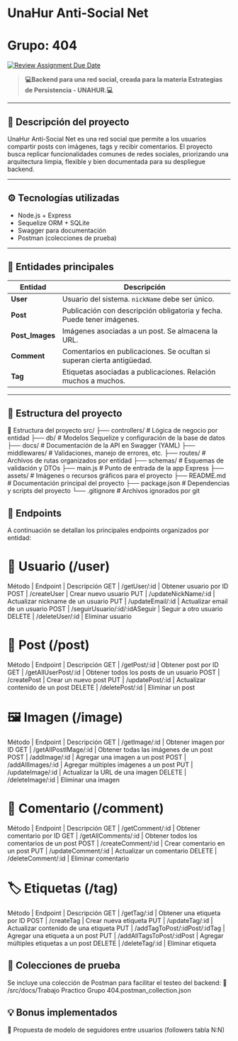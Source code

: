 #  UnaHur Anti-Social Net
#  Grupo: 404

[![Review Assignment Due Date](https://classroom.github.com/assets/deadline-readme-button-22041afd0340ce965d47ae6ef1cefeee28c7c493a6346c4f15d667ab976d596c.svg)](https://classroom.github.com/a/Sl6aWwgf)

> **💻Backend para una red social, creada para la materia Estrategias de Persistencia - UNAHUR.💻**

---

## 📌 Descripción del proyecto

UnaHur Anti-Social Net es una red social que permite a los usuarios compartir posts con imágenes, tags y recibir comentarios. El proyecto busca replicar funcionalidades comunes de redes sociales, priorizando una arquitectura limpia, flexible y bien documentada para su despliegue backend.

---

## ⚙️ Tecnologías utilizadas

- Node.js + Express
- Sequelize ORM + SQLite
- Swagger para documentación
- Postman (colecciones de prueba)

---

## 🧱 Entidades principales

| Entidad       | Descripción                                                                 |
|---------------|-----------------------------------------------------------------------------|
| **User**      | Usuario del sistema. `nickName` debe ser único.                             |
| **Post**      | Publicación con descripción obligatoria y fecha. Puede tener imágenes.      |
| **Post_Images**| Imágenes asociadas a un post. Se almacena la URL.                         |
| **Comment**   | Comentarios en publicaciones. Se ocultan si superan cierta antigüedad.      |
| **Tag**       | Etiquetas asociadas a publicaciones. Relación muchos a muchos.             |

---

## 📁 Estructura del proyecto

📁 Estructura del proyecto
src/
├── controllers/  # Lógica de negocio por entidad
├── db/           # Modelos Sequelize y configuración de la base de datos
├── docs/          # Documentación de la API en Swagger (YAML)
├── middlewares/   # Validaciones, manejo de errores, etc.
├── routes/        # Archivos de rutas organizados por entidad
├── schemas/       # Esquemas de validación y DTOs
├── main.js        # Punto de entrada de la app Express
├── assets/        # Imágenes o recursos gráficos para el proyecto
├── README.md      # Documentación principal del proyecto
├── package.json   # Dependencias y scripts del proyecto
└── .gitignore     # Archivos ignorados por git

## 📡 Endpoints 
A continuación se detallan los principales endpoints organizados por entidad:

# 👤 Usuario (/user)
Método  |  Endpoint	                    |  Descripción
GET	    |  /getUser/:id	                 |  Obtener usuario por ID
POST	|  /createUser	                 |  Crear nuevo usuario
PUT	    |  /updateNickName/:id	         |  Actualizar nickname de un usuario
PUT     |  /updateEmail/:id	             |  Actualizar email de un usuario
POST	|  /seguirUsuario/:id/:idASeguir |  Seguir a otro usuario
DELETE  |  /deleteUser/:id	             |  Eliminar usuario

# 📝 Post (/post)
Método  |  Endpoint	          |    Descripción
GET	    | /getPost/:id	      | Obtener post por ID
GET	    | /getAllUserPost/:id | Obtener todos los posts de un usuario
POST	| /createPost	      |    Crear un nuevo post
PUT	    | /updatePost/:id	  | Actualizar contenido de un post
DELETE  | /deletePost/:id	  | Eliminar un post

# 🖼️ Imagen (/image)
Método |  Endpoint             | Descripción
GET	   |  /getImage/:id	       | Obtener imagen por ID
GET    |  /getAllPostIMage/:id | Obtener todas las imágenes de un post
POST   |  /addImage/:id	       | Agregar una imagen a un post
POST   |  /addAllImages/:id    | Agregar múltiples imágenes a un post
PUT	   |  /updateImage/:id     | Actualizar la URL de una imagen
DELETE |  /deleteImage/:id	   | Eliminar una imagen

# 💬 Comentario (/comment)
Método | Endpoint	          |  Descripción
GET	   | /getComment/:id	  | Obtener comentario por ID
GET	   | /getAllComments/:id  | Obtener todos los comentarios de un post
POST   | /createComment/:id	  |  Crear comentario en un post
PUT	   | /updateComment/:id	  |  Actualizar un comentario
DELETE | /deleteComment/:id	  |  Eliminar comentario

# 🏷️ Etiquetas (/tag)
Método | Endpoint	                     |  Descripción
GET	   |  /getTag/:id	                 |  Obtener una etiqueta por ID
POST   |  /createTag	                 |  Crear nueva etiqueta
PUT	   |  /updateTag/:id	             |  Actualizar contenido de una etiqueta
PUT	   |  /addTagToPost/:idPost/:idTag	 |  Agregar una etiqueta a un post
PUT	   |  /addAllTagsToPost/:idPost	     |  Agregar múltiples etiquetas a un post
DELETE |  /deleteTag/:id	             |  Eliminar etiqueta

## 🧪 Colecciones de prueba
Se incluye una colección de Postman para facilitar el testeo del backend:
📁 /src/docs/Trabajo Practico Grupo 404.postman_collection.json

## 💡 Bonus implementados
👥 Propuesta de modelo de seguidores entre usuarios (followers tabla N:N)
